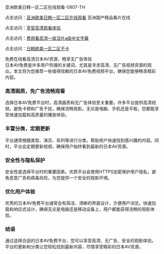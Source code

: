 亚洲欧美日韩一区二区在线观看-0807-TH

点击访问：<a href="https://heiliaowzu4ur.pages.dev">亚洲欧美日韩一区二区在线观看</a> 亚洲国产精品看片在线

点击访问：<a href="https://heiliaoxqkkct.pages.dev">享受高清观看体验</a>

点击访问：<a href="https://heiliaozj3tjd.pages.dev">费观看高清一级淫片a级中文字幕</a>

点击访问：<a href="https://heiliaoow5kzm.pages.dev">日韩欧美一区二区不卡</a>

免费在线看高清日本AV资源，畅享无广告体验  
日本AV免费是许多用户热搜的关键词，尤其是寻求高清、无广告视频资源的观众。本文将为您推荐一些值得信赖的日本AV免费视频平台，确保您能够畅享精彩内容。

### 高清画质，免广告流畅观看  
选择日本AV免费平台时，高清画质和无广告体验至关重要。许多平台提供高清视频，避免卡顿和广告干扰，确保流畅观影。无论是电脑、手机还是平板，您都能享受快速加载和高质量的播放体验。

### 丰富分类，定期更新  
平台通常根据类型、演员、系列等进行分类，帮助用户快速找到感兴趣的内容。同时，平台会定期更新视频，确保用户始终看到最新的日本AV资源。

### 安全性与隐私保护  
安全性是选择平台时的重要因素。优质平台会使用HTTPS加密保护用户隐私，避免恶意广告和病毒风险，为您提供一个安全的观影环境。

### 优化用户体验  
优秀的日本AV免费平台通常会有简洁、清晰的界面设计，方便用户浏览。快速加载和响应式设计，确保无论是电脑还是移动设备上，用户都能获得流畅的观影体验。

### 结语  
通过选择合适的日本AV免费平台，您可以享受高清、无广告、安全的观影体验。平台的更新和分类让您轻松找到最新内容，尽情享受精彩的日本AV资源。

<span style="display:none;">[Canonical link]( https://github.com/gk4616/76467 ）</span>
